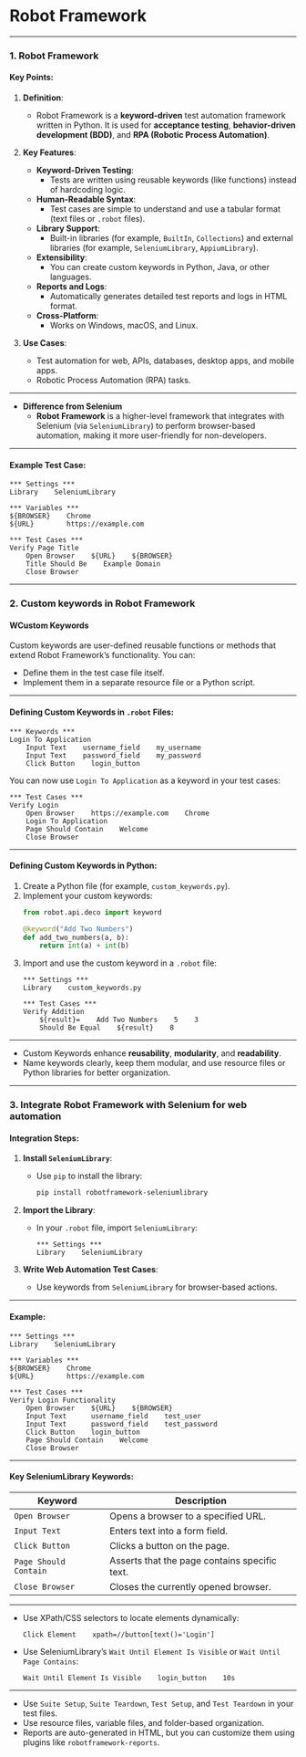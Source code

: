 # Robot Framework

---

### **1. Robot Framework**

#### **Key Points**:
1. **Definition**:
    - Robot Framework is a **keyword-driven** test automation framework written in Python. It is used for **acceptance testing**, **behavior-driven development (BDD)**, and **RPA (Robotic Process Automation)**.

2. **Key Features**:
    - **Keyword-Driven Testing**:
        - Tests are written using reusable keywords (like functions) instead of hardcoding logic.
    - **Human-Readable Syntax**:
        - Test cases are simple to understand and use a tabular format (text files or `.robot` files).
    - **Library Support**:
        - Built-in libraries (for example, `BuiltIn`, `Collections`) and external libraries (for example, `SeleniumLibrary`, `AppiumLibrary`).
    - **Extensibility**:
        - You can create custom keywords in Python, Java, or other languages.
    - **Reports and Logs**:
        - Automatically generates detailed test reports and logs in HTML format.
    - **Cross-Platform**:
        - Works on Windows, macOS, and Linux.

3. **Use Cases**:
    - Test automation for web, APIs, databases, desktop apps, and mobile apps.
    - Robotic Process Automation (RPA) tasks.

---

- **Difference from Selenium**
    - **Robot Framework** is a higher-level framework that integrates with Selenium (via `SeleniumLibrary`) to perform browser-based automation, making it more user-friendly for non-developers.

---

#### **Example Test Case**:
```robotframework
*** Settings ***
Library    SeleniumLibrary

*** Variables ***
${BROWSER}    Chrome
${URL}        https://example.com

*** Test Cases ***
Verify Page Title
    Open Browser    ${URL}    ${BROWSER}
    Title Should Be    Example Domain
    Close Browser
```

---

### **2. Custom keywords in Robot Framework**

#### **WCustom Keywords**
Custom keywords are user-defined reusable functions or methods that extend Robot Framework’s functionality. You can:
- Define them in the test case file itself.
- Implement them in a separate resource file or a Python script.

---

#### **Defining Custom Keywords in `.robot` Files**:
```robotframework
*** Keywords ***
Login To Application
    Input Text    username_field    my_username
    Input Text    password_field    my_password
    Click Button    login_button
```

You can now use `Login To Application` as a keyword in your test cases:
```robotframework
*** Test Cases ***
Verify Login
    Open Browser    https://example.com    Chrome
    Login To Application
    Page Should Contain    Welcome
    Close Browser
```

---

#### **Defining Custom Keywords in Python**:
1. Create a Python file (for example, `custom_keywords.py`).
2. Implement your custom keywords:
   ```python
   from robot.api.deco import keyword

   @keyword("Add Two Numbers")
   def add_two_numbers(a, b):
       return int(a) + int(b)
   ```
3. Import and use the custom keyword in a `.robot` file:
   ```robotframework
   *** Settings ***
   Library    custom_keywords.py

   *** Test Cases ***
   Verify Addition
       ${result}=    Add Two Numbers    5    3
       Should Be Equal    ${result}    8
   ```

---

- Custom Keywords enhance **reusability**, **modularity**, and **readability**.
- Name keywords clearly, keep them modular, and use resource files or Python libraries for better organization.

---

### **3. Integrate Robot Framework with Selenium for web automation**

#### **Integration Steps**:
1. **Install `SeleniumLibrary`**:
    - Use `pip` to install the library:
      ```bash
      pip install robotframework-seleniumlibrary
      ```

2. **Import the Library**:
    - In your `.robot` file, import `SeleniumLibrary`:
      ```robotframework
      *** Settings ***
      Library    SeleniumLibrary
      ```

3. **Write Web Automation Test Cases**:
    - Use keywords from `SeleniumLibrary` for browser-based actions.

---

#### **Example**:
```robotframework
*** Settings ***
Library    SeleniumLibrary

*** Variables ***
${BROWSER}    Chrome
${URL}        https://example.com

*** Test Cases ***
Verify Login Functionality
    Open Browser    ${URL}    ${BROWSER}
    Input Text      username_field    test_user
    Input Text      password_field    test_password
    Click Button    login_button
    Page Should Contain    Welcome
    Close Browser
```

---

#### **Key SeleniumLibrary Keywords**:
| **Keyword**              | **Description**                               |
|--------------------------|-----------------------------------------------|
| `Open Browser`           | Opens a browser to a specified URL.           |
| `Input Text`             | Enters text into a form field.                |
| `Click Button`           | Clicks a button on the page.                  |
| `Page Should Contain`    | Asserts that the page contains specific text. |
| `Close Browser`          | Closes the currently opened browser.          |

---

- Use XPath/CSS selectors to locate elements dynamically:
  ```robotframework
  Click Element    xpath=//button[text()='Login']
  ```

- Use SeleniumLibrary’s `Wait Until Element Is Visible` or `Wait Until Page Contains`:
  ```robotframework
  Wait Until Element Is Visible    login_button    10s
  ```
---

- Use `Suite Setup`, `Suite Teardown`, `Test Setup`, and `Test Teardown` in your test files.
- Use resource files, variable files, and folder-based organization.
- Reports are auto-generated in HTML, but you can customize them using plugins like `robotframework-reports`.
